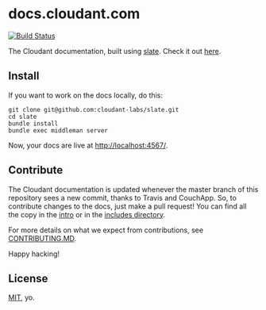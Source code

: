 # docs.cloudant.com

[![Build Status](https://travis-ci.org/cloudant-labs/slate.png?branch=master)](https://travis-ci.org/cloudant-labs/slate)

The Cloudant documentation, built using [slate](https://github.com/tripit/slate). Check it out [here](https://garbados.cloudant.com/api-ref/_design/couchapp/_rewrite).

## Install

If you want to work on the docs locally, do this:

    git clone git@github.com:cloudant-labs/slate.git
    cd slate
    bundle install
    bundle exec middleman server

Now, your docs are live at <http://localhost:4567/>.

## Contribute

The Cloudant documentation is updated whenever the master branch of this repository sees a new commit, thanks to Travis and CouchApp. So, to contribute changes to the docs, just make a pull request! You can find all the copy in the [intro](https://github.com/cloudant-labs/slate/blob/master/source/index.md) or in the [includes directory](https://github.com/cloudant-labs/slate/tree/master/source/includes). 

For more details on what we expect from contributions, see [CONTRIBUTING.MD](https://github.com/cloudant-labs/slate/blob/master/CONTRIBUTING.md).

Happy hacking!

## License

[MIT](http://opensource.org/licenses/MIT), yo.

